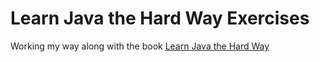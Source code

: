 # Learn Java the Hard Way Exercises

Working my way along with the book [Learn Java the Hard Way](https://learnjavathehardway.org/)